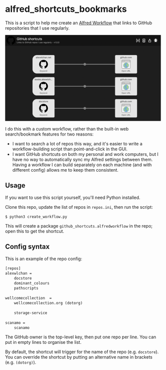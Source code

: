 # alfred_shortcuts_bookmarks

This is a script to help me create an [Alfred Workflow] that links to GitHub repositories that I use regularly.

![Screenshot of an Alfred workflow with three GitHub links](screenshot.png)

I do this with a custom workflow, rather than the built-in web search/bookmark features for two reasons:

*   I want to search a lot of repos this way, and it's easier to write a workflow-building script than point-and-click in the GUI.
*   I want GitHub shortcuts on both my personal and work computers, but I have no way to automatically sync my Alfred settings between them.
    Having a workflow I can build separately on each machine (and with different config) allows me to keep them consistent.

[Alfred Workflow]: https://www.alfredapp.com/workflows/



## Usage

If you want to use this script yourself, you'll need Python installed.

Clone this repo, update the list of repos in `repos.ini`, then run the script:

```
$ python3 create_workflow.py
```

This will create a package `github_shortcuts.alfredworkflow` in the repo; open this to get the shortcut.



## Config syntax

This is an example of the repo config:

```
[repos]
alexwlchan =
    docstore
    dominant_colours
    pathscripts

wellcomecollection  =
    wellcomecollection.org (dotorg)

    storage-service

scanamo =
    scanamo
```

The GitHub owner is the top-level key, then put one repo per line.
You can put in empty lines to organise the list.

By default, the shortcut will trigger for the name of the repo (e.g. `docstore`).
You can override the shortcut by putting an alternative name in brackets (e.g. `(dotorg)`).
